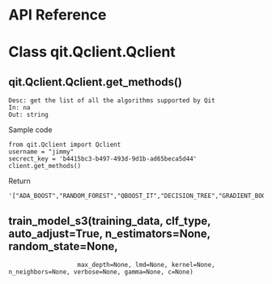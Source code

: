 API Reference
===========================


# Class qit.Qclient.Qclient 
## qit.Qclient.Qclient.get_methods()
    
    Desc: get the list of all the algorithms supported by Qit
    In: na
    Out: string
    
<p>Sample code
    
    from qit.Qclient import Qclient
    username = "jimmy"
    secrect_key = 'b4415bc3-b497-493d-9d1b-ad65beca5d44'
    client.get_methods()


<p>Return

    '["ADA_BOOST","RANDOM_FOREST","QBOOST_IT","DECISION_TREE","GRADIENT_BOOST","K_NEIGHBORS","LOGIC_REGRESSION","XGBOOST","LIGHTGBM","INFINITY"]'
    
## train_model_s3(training_data, clf_type, auto_adjust=True, n_estimators=None, random_state=None,
                       max_depth=None, lmd=None, kernel=None, n_neighbors=None, verbose=None, gamma=None, c=None)

